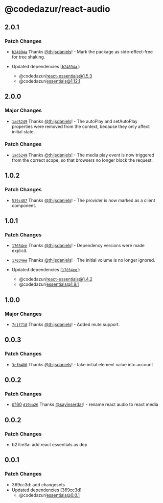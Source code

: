 # @codedazur/react-audio

## 2.0.1

### Patch Changes

- [`b24894a`](https://github.com/codedazur/toolkit/commit/b24894a2de01e596669c2b5aca51bc0b28533106) Thanks [@thijsdaniels](https://github.com/thijsdaniels)! - Mark the package as side-effect-free for tree shaking.

- Updated dependencies [[`b24894a`](https://github.com/codedazur/toolkit/commit/b24894a2de01e596669c2b5aca51bc0b28533106)]:
  - @codedazur/react-essentials@1.5.3
  - @codedazur/essentials@1.12.1

## 2.0.0

### Major Changes

- [`1ad5249`](https://github.com/codedazur/toolkit/commit/1ad5249f195ec49831477f061231d83c731ab524) Thanks [@thijsdaniels](https://github.com/thijsdaniels)! - The autoPlay and setAutoPlay properties were removed from the context, because they only affect initial state.

### Patch Changes

- [`1ad5249`](https://github.com/codedazur/toolkit/commit/1ad5249f195ec49831477f061231d83c731ab524) Thanks [@thijsdaniels](https://github.com/thijsdaniels)! - The media play event is now triggered from the correct scope, so that browsers no longer block the request.

## 1.0.2

### Patch Changes

- [`539c487`](https://github.com/codedazur/toolkit/commit/539c487160c2b2a95699a250822d846f3b8c9ca3) Thanks [@thijsdaniels](https://github.com/thijsdaniels)! - The provider is now marked as a client component.

## 1.0.1

### Patch Changes

- [`17034ee`](https://github.com/codedazur/toolkit/commit/17034ee5fcbc026fc779a12130572d515d2b8298) Thanks [@thijsdaniels](https://github.com/thijsdaniels)! - Dependency versions were made explicit.

- [`17034ee`](https://github.com/codedazur/toolkit/commit/17034ee5fcbc026fc779a12130572d515d2b8298) Thanks [@thijsdaniels](https://github.com/thijsdaniels)! - The initial volume is no longer ignored.

- Updated dependencies [[`17034ee`](https://github.com/codedazur/toolkit/commit/17034ee5fcbc026fc779a12130572d515d2b8298)]:
  - @codedazur/react-essentials@1.4.2
  - @codedazur/essentials@1.9.1

## 1.0.0

### Major Changes

- [`7c1f718`](https://github.com/codedazur/toolkit/commit/7c1f718b6d4bbe51fc49e812ddfff75c7254d3dd) Thanks [@thijsdaniels](https://github.com/thijsdaniels)! - Added mute support.

## 0.0.3

### Patch Changes

- [`3cfb400`](https://github.com/codedazur/toolkit/commit/3cfb400155270d95d9c713f5324d4258c3cb0e8d) Thanks [@thijsdaniels](https://github.com/thijsdaniels)! - take initial element value into account

## 0.0.2

### Patch Changes

- [#160](https://github.com/codedazur/toolkit/pull/160) [`d19ba26`](https://github.com/codedazur/toolkit/commit/d19ba260ad18db79b461f81c11eb21b08ab7df77) Thanks [@sayinserdar](https://github.com/sayinserdar)! - rename react audio to react media

## 0.0.2

### Patch Changes

- b27ce3a: add react essentials as dep

## 0.0.1

### Patch Changes

- 369cc3d: add changesets
- Updated dependencies [369cc3d]
  - @codedazur/essentials@0.0.1

